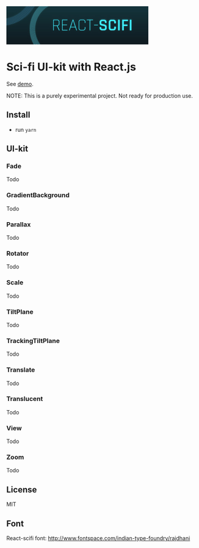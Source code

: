 <img src="react-scifi-logo.jpg" alt="React-Scifi" />

# Sci-fi UI-kit with React.js

See [demo](https://nygardk.github.io/react-scifi).

NOTE: This is a purely experimental project. Not ready for production use.

## Install

* run `yarn`

## UI-kit

### Fade

Todo

### GradientBackground

Todo

### Parallax

Todo

### Rotator

Todo

### Scale

Todo

### TiltPlane

Todo

### TrackingTiltPlane

Todo

### Translate

Todo

### Translucent

Todo

### View

Todo

### Zoom

Todo

## License

MIT

## Font

React-scifi font:
http://www.fontspace.com/indian-type-foundry/rajdhani
